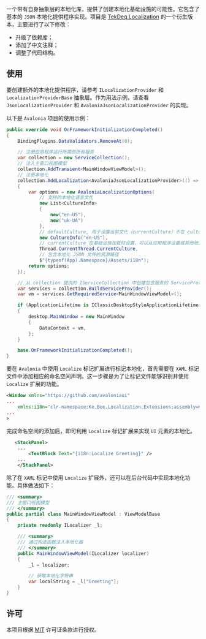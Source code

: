 一个带有自身抽象层的本地化库，提供了创建本地化基础设施的可能性。它包含了基本的 `JSON` 本地化提供程序实现。项目是 [TekDeq.Localization](https://github.com/semack/TekDeq.Localization) 的一个衍生版本，主要进行了以下修改：

- 升级了依赖库；
- 添加了中文注释；
- 调整了代码结构。

## 使用

要创建额外的本地化提供程序，请参考 `ILocalizationProvider` 和 `LocalizationProviderBase` 抽象层。作为用法示例，请查看 `JsonLocalizationProvider` 和 `AvaloniaJsonLocalizationProvider` 的实现。

以下是 `Avalonia` 项目的使用示例：

```cs
public override void OnFrameworkInitializationCompleted()
{
    BindingPlugins.DataValidators.RemoveAt(0);

    // 注册应用程序运行所需的所有服务
    var collection = new ServiceCollection();
    // 注入主窗口视图模型
    collection.AddTransient<MainWindowViewModel>();
    // 注册本地化
    collection.AddLocalization<AvaloniaJsonLocalizationProvider>(() =>
    {
        var options = new AvaloniaLocalizationOptions(
            // 支持的本地化语言文化
            new List<CultureInfo>
            {
                new("en-US"),
                new("uk-UA")
            },
            // defaultCulture, 用于设置当前文化（currentCulture）不在 cultures 列表中时的情况以及作为缺失的本地化条目的备用文化（fallback culture）
            new CultureInfo("en-US"),
            // currentCulture 在基础设施加载时设置，可以从应用程序设置或其他地方获取
            Thread.CurrentThread.CurrentCulture,
            // 包含本地化 JSON 文件的资源路径
            $"{typeof(App).Namespace}/Assets/i18n");
        return options;
    });

    // 从 collection 提供的 IServiceCollection 中创建包含服务的 ServiceProvider
    var services = collection.BuildServiceProvider();
    var vm = services.GetRequiredService<MainWindowViewModel>();

    if (ApplicationLifetime is IClassicDesktopStyleApplicationLifetime desktop)
    {
        desktop.MainWindow = new MainWindow
        {
            DataContext = vm,
        };
    }

    base.OnFrameworkInitializationCompleted();
}
```

要在 `Avalonia` 中使用 `Localize` 标记扩展进行标记本地化，首先需要在 `XAML` 标记文件中添加相应的命名空间声明。这一步骤是为了让标记文件能够识别并使用 `Localize` 扩展的功能。

```xml
<Window xmlns="https://github.com/avaloniaui"
...
    xmlns:i18n="clr-namespace:Ke.Bee.Localization.Extensions;assembly=Ke.Bee.Localization"
...
>
```

完成命名空间的添加后，即可利用 `Localize` 标记扩展来实现 `UI` 元素的本地化。

```xml
   <StackPanel>
    ...
        <TextBlock Text="{i18n:Localize Greeting}" />
    ...
    </StackPanel>
```

除了在 `XAML` 标记中使用 `Localize` 扩展外，还可以在后台代码中实现本地化功能。具体做法如下：

```cs
/// <summary>
/// 主窗口视图模型
/// </summary>
public partial class MainWindowViewModel : ViewModelBase
{
    private readonly ILocalizer _l;

    /// <summary>
    /// 通过构造函数注入本地化器
    /// </summary>
    public MainWindowViewModel(ILocalizer localizer)
    {
        _l = localizer;

        // 获取本地化字符串
        var localString = _l["Greeting"];
    }
}
```

## 许可

本项目根据 [MIT](https://github.com/semack/TekDeq.Localization/blob/master/LICENSE.md) 许可证条款进行授权。

